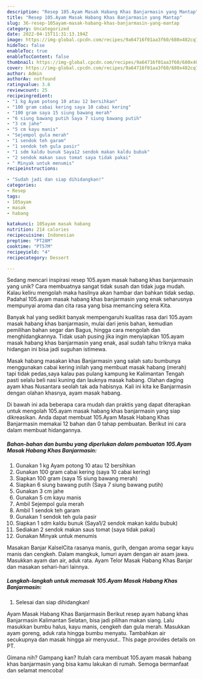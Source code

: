 ```yaml
---
description: "Resep 105.Ayam Masak Habang Khas Banjarmasin yang Mantap"
title: "Resep 105.Ayam Masak Habang Khas Banjarmasin yang Mantap"
slug: 36-resep-105ayam-masak-habang-khas-banjarmasin-yang-mantap
category: Uncategorized
date: 2022-04-15T11:31:13.194Z
image: https://img-global.cpcdn.com/recipes/9a64716f01aa3f60/680x482cq70/105ayam-masak-habang-khas-banjarmasin-foto-resep-utama.jpg
hideToc: false
enableToc: true
enableTocContent: false
thumbnail: https://img-global.cpcdn.com/recipes/9a64716f01aa3f60/680x482cq70/105ayam-masak-habang-khas-banjarmasin-foto-resep-utama.jpg
cover: https://img-global.cpcdn.com/recipes/9a64716f01aa3f60/680x482cq70/105ayam-masak-habang-khas-banjarmasin-foto-resep-utama.jpg
author: Admin
authorAv: notfound
ratingvalue: 3.8
reviewcount: 25
recipeingredient:
- "1 kg Ayam potong 10 atau 12 bersihkan"
- "100 gram cabai kering saya 10 cabai kering"
- "100 gram saya 15 siung bawang merah"
- "6 siung bawang putih Saya 7 siung bawang putih"
- "3 cm jahe"
- "5 cm kayu manis"
- "Sejempol gula merah"
- "1 sendok teh garam"
- "1 sendok teh gula pasir"
- "1 sdm kaldu bunuk Saya12 sendok makan kaldu bubuk"
- "2 sendok makan saus tomat saya tidak pakai"
- " Minyak untuk menumis"
recipeinstructions:

- "Sudah jadi dan siap dihidangkan!"
categories:
- Resep
tags:
- 105ayam
- masak
- habang

katakunci: 105ayam masak habang 
nutrition: 214 calories
recipecuisine: Indonesian
preptime: "PT28M"
cooktime: "PT57M"
recipeyield: "4"
recipecategory: Dessert

---
```





Sedang mencari inspirasi resep 105.ayam masak habang khas banjarmasin yang unik? Cara membuatnya sangat tidak susah dan tidak juga mudah. Kalau keliru mengolah maka hasilnya akan hambar dan bahkan tidak sedap. Padahal 105.ayam masak habang khas banjarmasin yang enak seharusnya mempunyai aroma dan cita rasa yang bisa memancing selera Kita.





Banyak hal yang sedikit banyak mempengaruhi kualitas rasa dari 105.ayam masak habang khas banjarmasin, mulai dari jenis bahan, kemudian pemilihan bahan segar dan Bagus, hingga cara mengolah dan menghidangkannya. Tidak usah pusing jika ingin menyiapkan 105.ayam masak habang khas banjarmasin yang enak,      asal sudah tahu triknya maka hidangan ini bisa jadi suguhan istimewa.














Masak habang masakan khas Banjarmasin yang salah satu bumbunya menggunakan cabai kering inilah yang membuat masak habang (merah) tapi tidak pedas,saya kalau pas pulang kampung ke Kalimantan Tengah pasti selalu beli nasi kuning dan lauknya masak habang. Olahan daging ayam khas Nusantara seolah tak ada habisnya. Kali ini kita ke Banjarmasin dengan olahan khasnya, ayam masak habang.






Di bawah ini ada beberapa cara mudah dan praktis yang dapat diterapkan untuk mengolah 105.ayam masak habang khas banjarmasin yang siap dikreasikan. Anda dapat membuat 105.Ayam Masak Habang Khas Banjarmasin memakai 12 bahan dan 0 tahap pembuatan. Berikut ini cara dalam membuat hidangannya.

<!--inarticleads1-->

##### Bahan-bahan dan bumbu yang diperlukan dalam pembuatan 105.Ayam Masak Habang Khas Banjarmasin:

1. Gunakan 1 kg Ayam potong 10 atau 12 bersihkan
1. Gunakan 100 gram cabai kering (saya 10 cabai kering)
1. Siapkan 100 gram (saya 15 siung bawang merah)
1. Siapkan 6 siung bawang putih (Saya 7 siung bawang putih)
1. Gunakan 3 cm jahe
1. Gunakan 5 cm kayu manis
1. Ambil Sejempol gula merah
1. Ambil 1 sendok teh garam
1. Gunakan 1 sendok teh gula pasir
1. Siapkan 1 sdm kaldu bunuk (Saya1/2 sendok makan kaldu bubuk)
1. Sediakan 2 sendok makan saus tomat (saya tidak pakai)
1. Gunakan  Minyak untuk menumis


Masakan Banjar KalselCita rasanya manis, gurih, dengan aroma segar kayu manis dan cengkeh. Dalam mangkuk, lumuri ayam dengan air asam jawa. Masukkan ayam dan air, aduk rata. Ayam Telor Masak Habang Khas Banjar dan masakan sehari-hari lainnya. 

<!--inarticleads2-->

##### Langkah-langkah untuk memasak 105.Ayam Masak Habang Khas Banjarmasin:


1. Selesai dan siap dihidangkan!

Ayam Masak Habang Khas Banjarmasin Berikut resep ayam habang khas Banjarmasin Kalimantan Selatan, bisa jadi pilihan makan siang. Lalu masukkan bumbu halus, kayu manis, cengkeh dan gula merah. Masukkan ayam goreng, aduk rata hingga bumbu menyatu. Tambahkan air secukupnya dan masak hingga air menyusut.. This page provides details on PT. 

Gimana nih? Gampang kan? Itulah cara membuat 105.ayam masak habang khas banjarmasin yang bisa kamu lakukan di rumah. Semoga bermanfaat dan selamat mencoba!
